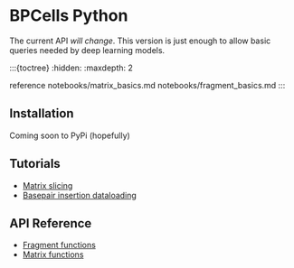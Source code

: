 # BPCells Python


The current API *will change*. This version is just enough to allow basic queries needed by
deep learning models.

:::{toctree}
:hidden:
:maxdepth: 2
    
reference
notebooks/matrix_basics.md
notebooks/fragment_basics.md
:::

## Installation

Coming soon to PyPi (hopefully)

## Tutorials

- [Matrix slicing](notebooks/matrix_basics)
- [Basepair insertion dataloading](notebooks/fragment_basics.md)

## API Reference

- [Fragment functions](reference)
- [Matrix functions](reference)
